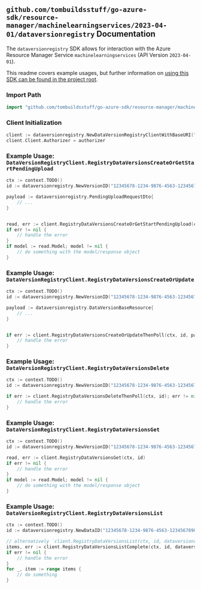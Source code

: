 
## `github.com/tombuildsstuff/go-azure-sdk/resource-manager/machinelearningservices/2023-04-01/dataversionregistry` Documentation

The `dataversionregistry` SDK allows for interaction with the Azure Resource Manager Service `machinelearningservices` (API Version `2023-04-01`).

This readme covers example usages, but further information on [using this SDK can be found in the project root](https://github.com/tombuildsstuff/go-azure-sdk/tree/main/docs).

### Import Path

```go
import "github.com/tombuildsstuff/go-azure-sdk/resource-manager/machinelearningservices/2023-04-01/dataversionregistry"
```


### Client Initialization

```go
client := dataversionregistry.NewDataVersionRegistryClientWithBaseURI("https://management.azure.com")
client.Client.Authorizer = authorizer
```


### Example Usage: `DataVersionRegistryClient.RegistryDataVersionsCreateOrGetStartPendingUpload`

```go
ctx := context.TODO()
id := dataversionregistry.NewVersionID("12345678-1234-9876-4563-123456789012", "example-resource-group", "registryValue", "dataValue", "versionValue")

payload := dataversionregistry.PendingUploadRequestDto{
	// ...
}


read, err := client.RegistryDataVersionsCreateOrGetStartPendingUpload(ctx, id, payload)
if err != nil {
	// handle the error
}
if model := read.Model; model != nil {
	// do something with the model/response object
}
```


### Example Usage: `DataVersionRegistryClient.RegistryDataVersionsCreateOrUpdate`

```go
ctx := context.TODO()
id := dataversionregistry.NewVersionID("12345678-1234-9876-4563-123456789012", "example-resource-group", "registryValue", "dataValue", "versionValue")

payload := dataversionregistry.DataVersionBaseResource{
	// ...
}


if err := client.RegistryDataVersionsCreateOrUpdateThenPoll(ctx, id, payload); err != nil {
	// handle the error
}
```


### Example Usage: `DataVersionRegistryClient.RegistryDataVersionsDelete`

```go
ctx := context.TODO()
id := dataversionregistry.NewVersionID("12345678-1234-9876-4563-123456789012", "example-resource-group", "registryValue", "dataValue", "versionValue")

if err := client.RegistryDataVersionsDeleteThenPoll(ctx, id); err != nil {
	// handle the error
}
```


### Example Usage: `DataVersionRegistryClient.RegistryDataVersionsGet`

```go
ctx := context.TODO()
id := dataversionregistry.NewVersionID("12345678-1234-9876-4563-123456789012", "example-resource-group", "registryValue", "dataValue", "versionValue")

read, err := client.RegistryDataVersionsGet(ctx, id)
if err != nil {
	// handle the error
}
if model := read.Model; model != nil {
	// do something with the model/response object
}
```


### Example Usage: `DataVersionRegistryClient.RegistryDataVersionsList`

```go
ctx := context.TODO()
id := dataversionregistry.NewDataID("12345678-1234-9876-4563-123456789012", "example-resource-group", "registryValue", "dataValue")

// alternatively `client.RegistryDataVersionsList(ctx, id, dataversionregistry.DefaultRegistryDataVersionsListOperationOptions())` can be used to do batched pagination
items, err := client.RegistryDataVersionsListComplete(ctx, id, dataversionregistry.DefaultRegistryDataVersionsListOperationOptions())
if err != nil {
	// handle the error
}
for _, item := range items {
	// do something
}
```
